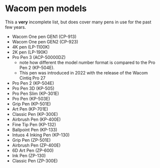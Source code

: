 # Wacom pen models

This a **very** incomplete list, but does cover many pens in use for the past few years.

* Wacom One pen GEN1 (CP-913)
* Wacom One pen GEN2 (CP-923)
* 4K pen (LP-1100K)
* 2K pen (LP-190K)&#x20;
* Pro Pen 3 (ACP-50000DZ)
  * note how different the model number format is compared to the Pro Pen 2 (KP-504E).
  * This pen was introduced in 2022 with the release of the Wacom Cintiq Pro 27
* Pro Pen 2 (KP-504E)&#x20;
* Pro Pen 3D (KP-505)
* Pro Pen Slim (KP-301E)&#x20;
* Pro Pen (KP-503E)
* Grip Pen (KP-501E)
* Art Pen (KP-701E)
* Classic Pen (KP-300E)&#x20;
* Airbrush Pen (KP-400E)
* Fine Tip Pen (KP-132)
* Ballpoint Pen (KP-133)
* Intuos 4 Inking Pen (KP-130)
* Grip Pen (ZP-501E)
* Airbrush Pen (ZP-400E)
* 6D Art Pen (ZP-600)
* Ink Pen (ZP-130)
* Classic Pen (ZP-300E)
